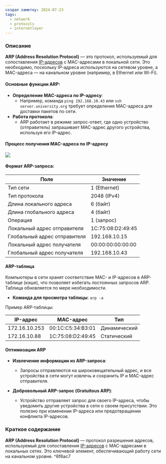 ```yaml
---
создал заметку: 2024-07-23
tags:
  - network
  - protocols
  - internetlayer
---
```

### Описание

**ARP (Address Resolution Protocol)** — это протокол, используемый для сопоставления [IP-адресов](../../IP-адреса.md) с MAC-адресами в локальной сети. Это необходимо, поскольку IP-адреса используются на сетевом уровне, а MAC-адреса — на канальном уровне (например, в Ethernet или Wi-Fi).

#### Основные функции ARP:
- **Определение MAC-адреса по IP-адресу**:
    - Например, команда `ping 192.168.10.43` или `ssh server.university.org` требует определения MAC-адреса для доставки пакетов по сети.
- **Работа протокола**:
    - ARP работает в режиме запрос-ответ, где одно устройство (отправитель) запрашивает MAC-адрес другого устройства, используя его IP-адрес.

#### Процесс получения MAC-адреса по IP-адресу
![](https://i.imgur.com/xJTN5uD.gif)
#### Формат ARP-запроса:

|Поле|Значение|
|---|---|
|Тип сети|1 (Ethernet)|
|Тип протокола|2048 (IPv4)|
|Длина локального адреса|6 (байт)|
|Длина глобального адреса|4 (байт)|
|Операция|1 (запрос)|
|Локальный адрес отправителя|1C:75:08:D2:49:45|
|Глобальный адрес отправителя|192.168.10.15|
|Локальный адрес получателя|00:00:00:00:00:00|
|Глобальный адрес получателя|192.168.10.43|
#### ARP-таблица

Компьютеры в сети хранят соответствие MAC- и IP-адресов в ARP-таблице (кэше), что позволяет избегать постоянных запросов ARP. Таблица обновляется по мере необходимости.

- **Команда для просмотра таблицы**: `arp -a`

Пример ARP-таблицы:

| IP-адрес      | MAC-адрес         | Тип          |
| ------------- | ----------------- | ------------ |
| 172.16.10.253 | 00:1C:C5:34:B3:01 | Динамический |
| 172.16.10.88  | 1C:75:08:D2:49:45 | Статический  |
#### Оптимизации ARP

- **Извлечение информации из ARP-запроса**:
    
    - Запросы отправляются на широковещательный адрес, и все устройства в сети могут извлечь и сохранить IP и MAC-адрес отправителя.
- **Добровольный ARP-запрос (Gratuitous ARP)**:
    
    - Устройство отправляет запрос для своего IP-адреса, чтобы уведомить другие устройства в сети о своем присутствии. Это полезно при изменении IP-адреса или предотвращении конфликта IP-адресов.

### Краткое содержание

**ARP (Address Resolution Protocol)** — протокол разрешения адресов, используемый для сопоставления [IP-адресов](../../IP-адреса.md) с MAC-адресами в локальных сетях. Это ключевой элемент, обеспечивающий работу сети на канальном уровне. ^6f6ac7